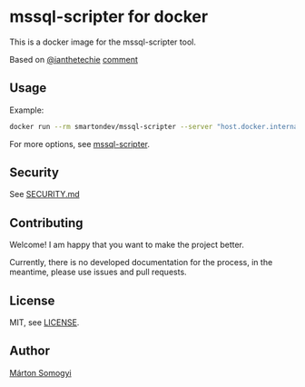
# mssql-scripter for docker

This is a docker image for the mssql-scripter tool.

Based on [@ianthetechie](https://github.com/ianthetechie) [comment](https://github.com/microsoft/mssql-scripter/issues/236#issuecomment-824553254)

## Usage

Example:

```bash
docker run --rm smartondev/mssql-scripter --server "host.docker.internal\SQLINSTANCE" --database "mydb" --user "myuser" --password "mypassword"
```

For more options, see [mssql-scripter](https://github.com/microsoft/mssql-scripter/blob/dev/doc/usage_guide.md).

## Security

See [SECURITY.md](SECURITY.md)

## Contributing

Welcome! I am happy that you want to make the project better.

Currently, there is no developed documentation for the process, in the meantime, please use issues and pull requests.

## License

MIT, see [LICENSE](LICENSE).

## Author

[Márton Somogyi](https://github.com/Kamarton)
